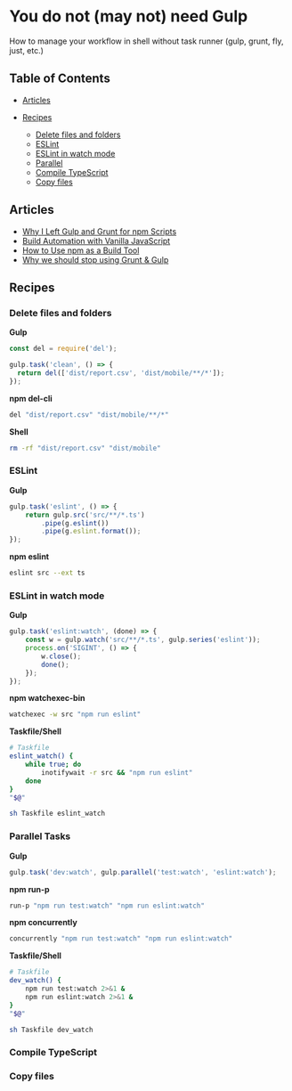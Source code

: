 # You do not (may not) need Gulp

How to manage your workflow in shell without task runner (gulp, grunt, fly, just, etc.)

## Table of Contents

-   [Articles](#articles)

-   [Recipes](#recipes)

    -   [Delete files and folders](#delete-files-and-folders)
    -   [ESLint](#eslint)
    -   [ESLint in watch mode](#eslint-in-watch-mode)
    -   [Parallel](#parallel)
    -   [Compile TypeScript](#compile-typescript)
    -   [Copy files](#copy-files)

## Articles

-   [Why I Left Gulp and Grunt for npm Scripts](https://medium.com/free-code-camp/why-i-left-gulp-and-grunt-for-npm-scripts-3d6853dd22b8)
-   [Build Automation with Vanilla JavaScript](https://medium.com/@tarkus/build-automation-with-vanilla-javascript-74639ec98bad)
-   [How to Use npm as a Build Tool](https://webcache.googleusercontent.com/search?q=cache:http://blog.keithcirkel.co.uk/how-to-use-npm-as-a-build-tool/)
-   [Why we should stop using Grunt & Gulp](https://webcache.googleusercontent.com/search?q=cache:https://www.keithcirkel.co.uk/why-we-should-stop-using-grunt/)

## Recipes

### Delete files and folders

**Gulp**

```js
const del = require('del');

gulp.task('clean', () => {
  return del(['dist/report.csv', 'dist/mobile/**/*']);
});
```

**npm del-cli**

```sh
del "dist/report.csv" "dist/mobile/**/*"
```

**Shell**

```sh
rm -rf "dist/report.csv" "dist/mobile"
```

### ESLint

**Gulp**

```js
gulp.task('eslint', () => {
    return gulp.src('src/**/*.ts')
        .pipe(g.eslint())
        .pipe(g.eslint.format());
});
```

**npm eslint**

```sh
eslint src --ext ts
```

### ESLint in watch mode

**Gulp**

```js
gulp.task('eslint:watch', (done) => {
    const w = gulp.watch('src/**/*.ts', gulp.series('eslint'));
    process.on('SIGINT', () => {
        w.close();
        done();
    });
});
```

**npm watchexec-bin**

```sh
watchexec -w src "npm run eslint"
```

**Taskfile/Shell**
```sh
# Taskfile
eslint_watch() {
    while true; do
        inotifywait -r src && "npm run eslint"
    done
}
"$@"
```
```sh
sh Taskfile eslint_watch
```

### Parallel Tasks

**Gulp**
```js
gulp.task('dev:watch', gulp.parallel('test:watch', 'eslint:watch');
```

**npm run-p**
```sh
run-p "npm run test:watch" "npm run eslint:watch"
```

**npm concurrently**
```sh
concurrently "npm run test:watch" "npm run eslint:watch"
```

**Taskfile/Shell**
```sh
# Taskfile
dev_watch() {
    npm run test:watch 2>&1 &
    npm run eslint:watch 2>&1 &
}
"$@"
```
```sh
sh Taskfile dev_watch
```

### Compile TypeScript

### Copy files

<!--
## Watch

Gulp
```js
const watcher = gulp.watch(['input/*.js']);

watcher.on('change', function(path, stats) {
  console.log(`File ${path} was changed`);
});

watcher.on('add', function(path, stats) {
  console.log(`File ${path} was added`);
});

watcher.on('unlink', function(path, stats) {
  console.log(`File ${path} was removed`);
});

watcher.close();
```
-->
